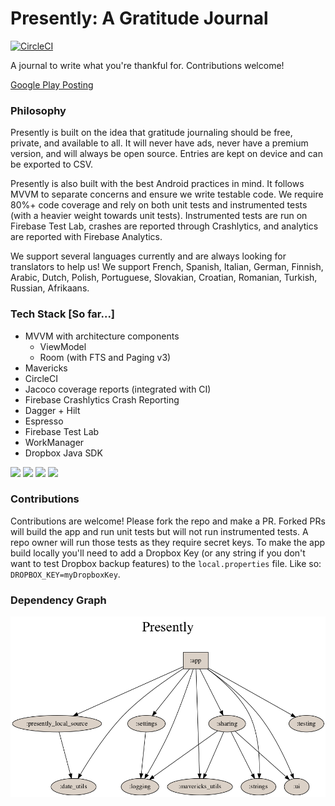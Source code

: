 # Presently: A Gratitude Journal
[![CircleCI](https://circleci.com/gh/alisonthemonster/Presently/tree/develop.svg?style=svg)](https://circleci.com/gh/alisonthemonster/Presently/tree/develop)

A journal to write what you're thankful for. Contributions welcome!

[Google Play Posting](https://play.google.com/store/apps/details?id=journal.gratitude.com.gratitudejournal&hl=en)

### Philosophy 
Presently is built on the idea that gratitude journaling should be free, private, and available to all. It will never have ads, never have a premium version, and will always be open source. Entries are kept on device and can be exported to CSV.

Presently is also built with the best Android practices in mind. It follows MVVM to separate concerns and ensure we write testable code. We require 80%+ code coverage and rely on both unit tests and instrumented tests (with a heavier weight towards unit tests). Instrumented tests are run on Firebase Test Lab, crashes are reported through Crashlytics, and analytics are reported with Firebase Analytics.

We support several languages currently and are always looking for translators to help us! We support French, Spanish, Italian, German, Finnish, Arabic, Dutch, Polish, Portuguese, Slovakian, Croatian, Romanian, Turkish, Russian, Afrikaans.

### Tech Stack [So far...]
- MVVM with architecture components
   - ViewModel
   - Room (with FTS and Paging v3)
- Mavericks
- CircleCI
- Jacoco coverage reports (integrated with CI)
- Firebase Crashlytics Crash Reporting
- Dagger + Hilt
- Espresso
- Firebase Test Lab
- WorkManager
- Dropbox Java SDK

<img src="https://i.imgur.com/RGjs7hu.png" width="220">  <img src="https://i.imgur.com/4B4qPrn.png" width="220">  <img src="https://i.imgur.com/sDxTy1o.png" width="220">  <img src="https://i.imgur.com/z2vZMGL.png" width="220">

### Contributions
Contributions are welcome! Please fork the repo and make a PR. Forked PRs will build the app and run unit tests but will not run instrumented tests. A repo owner will run those tests as they require secret keys. To make the app build locally you'll need to add a Dropbox Key (or any string if you don't want to test Dropbox backup features) to the `local.properties` file. Like so: `DROPBOX_KEY=myDropboxKey`.


### Dependency Graph
![](dependency-graph/project.dot.png)